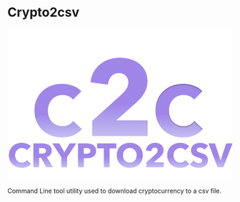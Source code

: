 # Crypto2csv

![alt text](https://github.com/prathamagrawal/crypto2csv/blob/main/logo.png?raw=true)

Command Line tool utility used to download cryptocurrency to a csv file.  